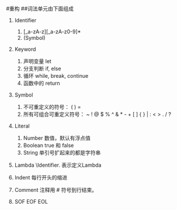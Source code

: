 #重构
##词法单元由下面组成

1. Identifier
    1. [\_a-zA-z][\_a-zA-z0-9]\*
    2. \(Symbol)

2. Keyword
    1. 声明变量 let
    2. 分支判断 if, else
    3. 循环 while, break, continue
    4. 函数中的 return

3. Symbol
    1. 不可重定义的符号：
        ( ) =
    2. 所有可组合可重定义符号：
        ~ ! @ $ % ^ & * - + [ ] { } | : < > . / ?

4. Literal
    1. Number 数值，默认有浮点值
    2. Boolean true 和 false
    3. String 单引号扩起来的都是字符串

5. Lambda
    \\Identifier. 表示定义Lambda


6. Indent
    每行开头的缩进
    
7. Comment
    注释用 # 符号到行结束。

    
8. SOF EOF EOL
